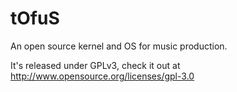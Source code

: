 tOfuS
=====

An open source kernel and OS for music production.

It's released under GPLv3, check it out at http://www.opensource.org/licenses/gpl-3.0
